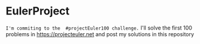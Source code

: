# EulerProject

`I'm commiting to the  #projectEuler100 challenge.`
I'll solve the first 100 problems in  https://projecteuler.net and post my solutions in this repository
